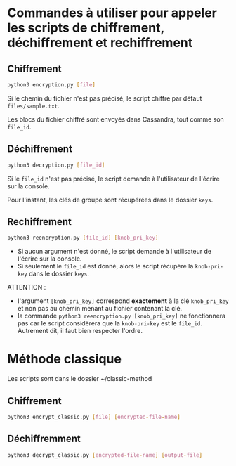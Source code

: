# Commandes à utiliser pour appeler les scripts de chiffrement, déchiffrement et rechiffrement 

## Chiffrement 

```bash
python3 encryption.py [file]
```

Si le chemin du fichier n'est pas précisé, le script chiffre par défaut `files/sample.txt`. 

Les blocs du fichier chiffré sont envoyés dans Cassandra, tout comme son `file_id`. 

## Déchiffrement 

```bash
python3 decryption.py [file_id]
```
Si le `file_id` n'est pas précisé, le script demande à l'utilisateur de l'écrire sur la console. 

Pour l'instant, les clés de groupe sont récupérées dans le dossier `keys`. 

## Rechiffrement

```bash
python3 reencryption.py [file_id] [knob_pri_key]
```

- Si aucun argument n'est donné, le script demande à l'utilisateur de l'écrire sur la console. 
- Si seulement le `file_id` est donné, alors le script récupère la `knob-pri-key` dans le dossier `keys`. 

ATTENTION : 
- l'argument `[knob_pri_key]` correspond **exactement** à la clé `knob_pri_key` et non pas au chemin menant au fichier contenant la clé. 
- la commande `python3 reencryption.py [knob_pri_key]` ne fonctionnera pas car le script considèrera que la `knob-pri-key` est le `file_id`. Autrement dit, il faut bien respecter l'ordre.


# Méthode classique 
Les scripts sont dans le dossier ~/classic-method 

## Chiffrement 

```bash
python3 encrypt_classic.py [file] [encrypted-file-name]
```

## Déchiffremment 
```bash
python3 decrypt_classic.py [encrypted-file-name] [output-file]
```
